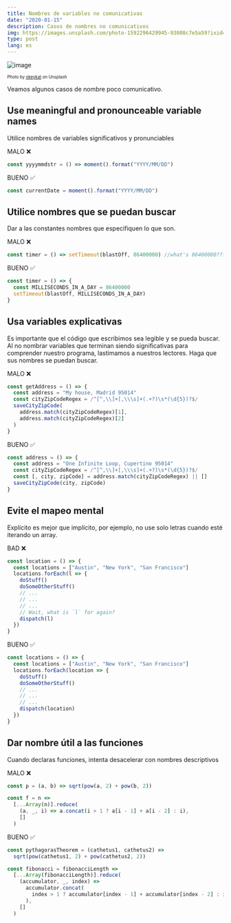 ```yaml
---
title: Nombres de variables no comunicativas
date: "2020-01-15"
description: Casos de nombres no comunicativos
img: https://images.unsplash.com/photo-1592296429945-93008c7e5a59?ixid=MnwxMjA3fDB8MHxwaG90by1wYWdlfHx8fGVufDB8fHx8&ixlib=rb-1.2.1&auto=format&fit=crop&w=1100&q=80
type: post
lang: es
---
```


![image](https://images.unsplash.com/photo-1592296429945-93008c7e5a59?ixid=MnwxMjA3fDB8MHxwaG90by1wYWdlfHx8fGVufDB8fHx8&ixlib=rb-1.2.1&auto=format&fit=crop&w=1100&q=80)

<sub><sup>Photo by [okeykat](https://unsplash.com/@okeykat) on Unsplash<sub><sup>

Veamos algunos casos de nombre poco comunicativo.

## Use meaningful and pronounceable variable names

Utilice nombres de variables significativos y pronunciables

MALO ❌

```js
const yyyymmdstr = () => moment().format("YYYY/MM/DD")
```

BUENO ✅

```js
const currentDate = moment().format("YYYY/MM/DD")
```

## Utilice nombres que se puedan buscar

Dar a las constantes nombres que especifiquen lo que son.

MALO ❌

```js
const timer = () => setTimeout(blastOff, 86400000) //what's 86400000???
```

BUENO ✅

```js
const timer = () => {
  const MILLISECONDS_IN_A_DAY = 86400000
  setTimeout(blastOff, MILLISECONDS_IN_A_DAY)
}
```

## Usa variables explicativas

Es importante que el código que escribimos sea legible y se pueda buscar. Al no nombrar variables que terminan siendo significativas para comprender nuestro programa, lastimamos a nuestros lectores. Haga que sus nombres se puedan buscar.

MALO ❌

```js
const getAddress = () => {
  const address = "My house, Madrid 95014"
  const cityZipCodeRegex = /^[^,\\]+[,\\\s]+(.+?)\s*(\d{5})?$/
  saveCityZipCode(
    address.match(cityZipCodeRegex)[1],
    address.match(cityZipCodeRegex)[2]
  )
}
```

BUENO ✅

```js
const address = () => {
  const address = "One Infinite Loop, Cupertino 95014"
  const cityZipCodeRegex = /^[^,\\]+[,\\\s]+(.+?)\s*(\d{5})?$/
  const [, city, zipCode] = address.match(cityZipCodeRegex) || []
  saveCityZipCode(city, zipCode)
}
```

## Evite el mapeo mental

Explícito es mejor que implícito, por ejemplo, no use solo letras cuando esté iterando un array.

BAD ❌

```js
const location = () => {
  const locations = ["Austin", "New York", "San Francisco"]
  locations.forEach(l => {
    doStuff()
    doSomeOtherStuff()
    // ...
    // ...
    // ...
    // Wait, what is `l` for again?
    dispatch(l)
  })
}
```

BUENO ✅

```js
const locations = () => {
  const locations = ["Austin", "New York", "San Francisco"]
  locations.forEach(location => {
    doStuff()
    doSomeOtherStuff()
    // ...
    // ...
    // ...
    dispatch(location)
  })
}
```

## Dar nombre útil a las funciones

Cuando declaras funciones, intenta desacelerar con nombres descriptivos

MALO ❌

```js
const p = (a, b) => sqrt(pow(a, 2) + pow(b, 2))

const f = n =>
  [...Array(n)].reduce(
    (a, _, i) => a.concat(i > 1 ? a[i - 1] + a[i - 2] : i),
    []
  )
```

BUENO ✅

```js
const pythagorasTheorem = (cathetus1, cathetus2) =>
  sqrt(pow(cathetus1, 2) + pow(cathetus2, 2))

const fibonacci = fibonacciLength =>
  [...Array(fibonacciLength)].reduce(
    (accumulator, _, index) =>
      accumulator.concat(
        index > 1 ? accumulator[index - 1] + accumulator[index - 2] : index
      ),
    []
  )
```
